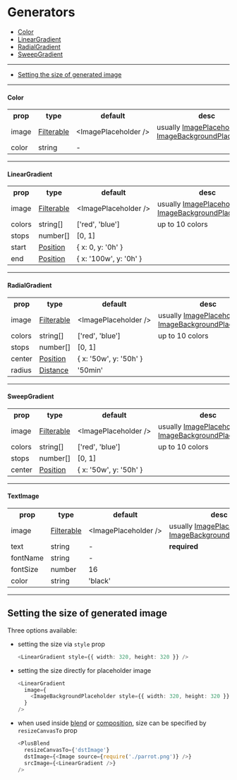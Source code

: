 # Generators

- [Color](#Color)
- [LinearGradient](#LinearGradient)
- [RadialGradient](#RadialGradient)
- [SweepGradient](#SweepGradient)
----
- [Setting the size of generated image](#Setting-the-size-of-generated-image)

---

#### Color

<table>
  <tr>
    <th>prop</th>
    <th>type</th>
    <th>default</th>
    <th>desc</th>
  </tr>
  <tr>
    <td>image</td>
    <td><a href="types.md#Filterable">Filterable</a></td>
    <td>&lt;ImagePlaceholder&nbsp;/&gt;</td>
    <td>usually <a href="types.md#ImagePlaceholder">ImagePlaceholder</a> or <a href="types.md#ImageBackgroundPlaceholder">ImageBackgroundPlaceholder</a></td>
  </tr>
  <tr>
    <td>color</td>
    <td>string</td>
    <td>-</td>
    <td></td>
  </tr>
</table>

***

#### LinearGradient

<table>
  <tr>
    <th>prop</th>
    <th>type</th>
    <th>default</th>
    <th>desc</th>
  </tr>
  <tr>
    <td>image</td>
    <td><a href="types.md#Filterable">Filterable</a></td>
    <td>&lt;ImagePlaceholder&nbsp;/&gt;</td>
    <td>usually <a href="types.md#ImagePlaceholder">ImagePlaceholder</a> or <a href="types.md#ImageBackgroundPlaceholder">ImageBackgroundPlaceholder</a></td>
  </tr>
  <tr>
    <td>colors</td>
    <td>string[]</td>
    <td>['red',&nbsp;'blue']</td>
    <td>up to 10 colors</td>
  </tr>
  <tr>
    <td>stops</td>
    <td>number[]</td>
    <td>[0,&nbsp;1]</td>
    <td></td>
  </tr>
  <tr>
    <td>start</td>
    <td><a href="types.md#Position">Position</a></td>
    <td>{&nbsp;x:&nbsp;0,&nbsp;y:&nbsp;'0h'&nbsp;}</td>
    <td></td>
  </tr>
  <tr>
    <td>end</td>
    <td><a href="types.md#Position">Position</a></td>
    <td>{&nbsp;x:&nbsp;'100w',&nbsp;y:&nbsp;'0h'&nbsp;}</td>
    <td></td>
  </tr>
</table>

***

#### RadialGradient

<table>
  <tr>
    <th>prop</th>
    <th>type</th>
    <th>default</th>
    <th>desc</th>
  </tr>
  <tr>
    <td>image</td>
    <td><a href="types.md#Filterable">Filterable</a></td>
    <td>&lt;ImagePlaceholder&nbsp;/&gt;</td>
    <td>usually <a href="types.md#ImagePlaceholder">ImagePlaceholder</a> or <a href="types.md#ImageBackgroundPlaceholder">ImageBackgroundPlaceholder</a></td>
  </tr>
  <tr>
    <td>colors</td>
    <td>string[]</td>
    <td>['red',&nbsp;'blue']</td>
    <td>up to 10 colors</td>
  </tr>
  <tr>
    <td>stops</td>
    <td>number[]</td>
    <td>[0,&nbsp;1]</td>
    <td></td>
  </tr>
  <tr>
    <td>center</td>
    <td><a href="types.md#Position">Position</a></td>
    <td>{&nbsp;x:&nbsp;'50w',&nbsp;y:&nbsp;'50h'&nbsp;}</td>
    <td></td>
  </tr>
  <tr>
    <td>radius</td>
    <td><a href="types.md#Distance">Distance</a></td>
    <td>'50min'</td>
    <td></td>
  </tr>
</table>

***

#### SweepGradient

<table>
  <tr>
    <th>prop</th>
    <th>type</th>
    <th>default</th>
    <th>desc</th>
  </tr>
  <tr>
    <td>image</td>
    <td><a href="types.md#Filterable">Filterable</a></td>
    <td>&lt;ImagePlaceholder&nbsp;/&gt;</td>
    <td>usually <a href="types.md#ImagePlaceholder">ImagePlaceholder</a> or <a href="types.md#ImageBackgroundPlaceholder">ImageBackgroundPlaceholder</a></td>
  </tr>
  <tr>
    <td>colors</td>
    <td>string[]</td>
    <td>['red',&nbsp;'blue']</td>
    <td>up to 10 colors</td>
  </tr>
  <tr>
    <td>stops</td>
    <td>number[]</td>
    <td>[0,&nbsp;1]</td>
    <td></td>
  </tr>
  <tr>
    <td>center</td>
    <td><a href="types.md#Position">Position</a></td>
    <td>{&nbsp;x:&nbsp;'50w',&nbsp;y:&nbsp;'50h'&nbsp;}</td>
    <td></td>
  </tr>
</table>

***

#### TextImage

<table>
  <tr>
    <th>prop</th>
    <th>type</th>
    <th>default</th>
    <th>desc</th>
  </tr>
  <tr>
    <td>image</td>
    <td><a href="types.md#Filterable">Filterable</a></td>
    <td>&lt;ImagePlaceholder&nbsp;/&gt;</td>
    <td>usually <a href="types.md#ImagePlaceholder">ImagePlaceholder</a> or <a href="types.md#ImageBackgroundPlaceholder">ImageBackgroundPlaceholder</a></td>
  </tr>
  <tr>
    <td>text</td>
    <td>string</td>
    <td>-</td>
    <td><strong>required</strong></td>
  </tr>
  <tr>
    <td>fontName</td>
    <td>string</td>
    <td>-</td>
    <td></td>
  </tr>
  <tr>
    <td>fontSize</td>
    <td>number</td>
    <td>16</td>
    <td></td>
  </tr>
  <tr>
    <td>color</td>
    <td>string</td>
    <td>'black'</td>
    <td></td>
  </tr>
</table>

***

## Setting the size of generated image
Three options available:
- setting the size via `style` prop
  ```ts
  <LinearGradient style={{ width: 320, height: 320 }} />
  ```
- setting the size directly for placeholder image
  ```ts
  <LinearGradient
    image={
      <ImageBackgroundPlaceholder style={{ width: 320, height: 320 }} />
    }
  />
  ```
- when used inside [blend](blend_filters.md) or [composition](composition_filters.md), size can be specified by `resizeCanvasTo` prop
  ```ts
  <PlusBlend
    resizeCanvasTo={'dstImage'}
    dstImage={<Image source={require('./parrot.png')} />}
    srcImage={<LinearGradient />}
  />
  ```